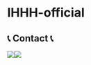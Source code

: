 # IHHH-official

## 📞 Contact 📞
<div style="display:flex; flex-direction:row;">
    <a href="mailto:ihhh00hongik@gmail.com">
        <img src="https://img.shields.io/badge/
        Gmail-EA4335?style=for-the-badge&logo=Gmail&logoColor=white"> 
    </a>
    <a href="https://www.instagram.com/ihhh_official?utm_source=ig_web_button_share_sheet&igsh=ZDNlZDc0MzIxNw==">
        <img src="https://img.shields.io/badge/
        Instagram-E4405F?style=for-the-badge&logo=Instagram&logoColor=white"> 
    </a>
